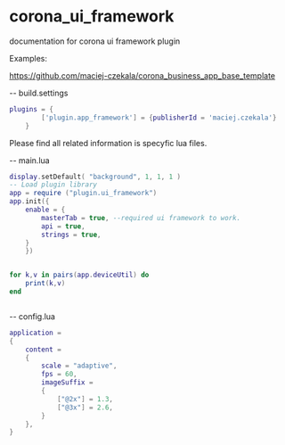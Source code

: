 # corona_ui_framework
documentation for corona ui framework plugin

Examples:

https://github.com/maciej-czekala/corona_business_app_base_template


-- build.settings
``````lua
plugins = {  
        ['plugin.app_framework'] = {publisherId = 'maciej.czekala'}
    }
``````


Please find all related information is specyfic lua files.

-- main.lua
``````lua
display.setDefault( "background", 1, 1, 1 )
-- Load plugin library
app = require ("plugin.ui_framework")
app.init({
	enable = {
		masterTab = true, --required ui framework to work.
		api = true,
		strings = true,
	}
	})


for k,v in pairs(app.deviceUtil) do
    print(k,v)
end



``````

-- config.lua
``````lua
application = 
{
	content = 
	{
		scale = "adaptive",
		fps = 60,
		imageSuffix =
		{
			["@2x"] = 1.3,
			["@3x"] = 2.6,
		}
	},
}
``````
